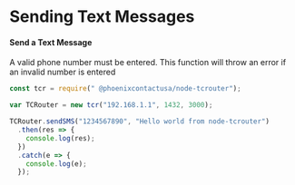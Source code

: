 # Sending Text Messages



#### Send a Text Message

A valid phone number must be entered. This function will throw an error if an invalid number is entered

```javascript
const tcr = require(" @phoenixcontactusa/node-tcrouter");

var TCRouter = new tcr("192.168.1.1", 1432, 3000);

TCRouter.sendSMS("1234567890", "Hello world from node-tcrouter")
  .then(res => {
    console.log(res);
  })
  .catch(e => {
    console.log(e);
  });
```

